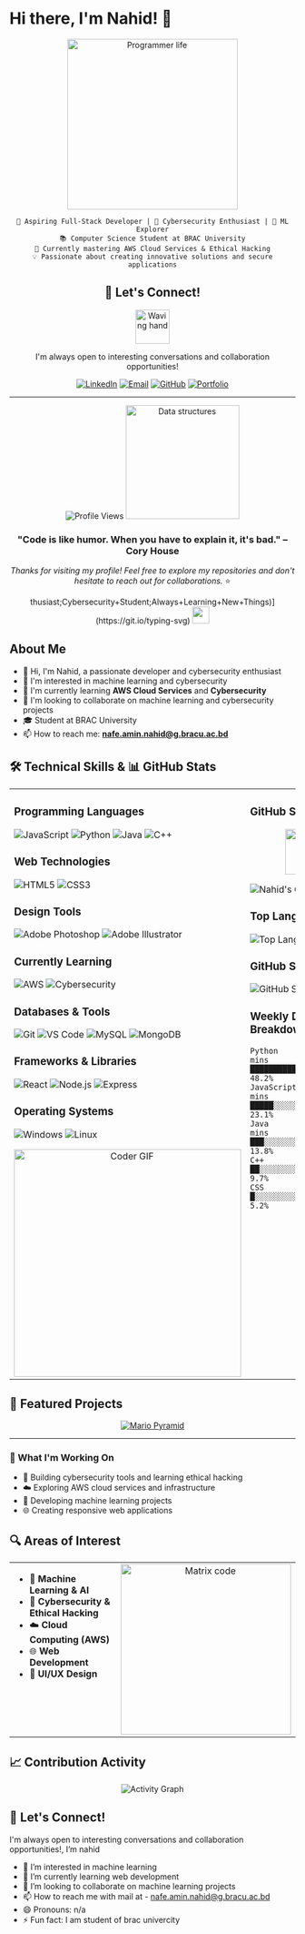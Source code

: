 # Hi there, I'm Nahid! 👋

<div align="center">
  


<div align="center">
  
<img src="https://media.giphy.com/media/L1R1tvI9svkIWwpVYr/giphy.gif" alt="Programmer life" width="300">

```
🎯 Aspiring Full-Stack Developer | 🔐 Cybersecurity Enthusiast | 🤖 ML Explorer
📚 Computer Science Student at BRAC University
🌱 Currently mastering AWS Cloud Services & Ethical Hacking
💡 Passionate about creating innovative solutions and secure applications
```

</div>

## 🤝 Let's Connect!

<div align="center">
  
<img src="https://media.giphy.com/media/LnQjpWaON8nhr21vNW/giphy.gif" alt="Waving hand" width="60">

I'm always open to interesting conversations and collaboration opportunities!

[![LinkedIn](https://img.shields.io/badge/-LinkedIn-0077B5?style=flat-square&logo=linkedin&logoColor=white)](https://linkedin.com/in/yourprofile)
[![Email](https://img.shields.io/badge/-Email-D14836?style=flat-square&logo=gmail&logoColor=white)](mailto:nafe.amin.nahid@g.bracu.ac.bd)
[![GitHub](https://img.shields.io/badge/-GitHub-181717?style=flat-square&logo=github&logoColor=white)](https://github.com/nahid4942)
[![Portfolio](https://img.shields.io/badge/-Portfolio-FF5722?style=flat-square&logo=todoist&logoColor=white)](#)

</div>

---

<div align="center">
  <img src="https://komarev.com/ghpvc/?username=nahid4942&color=blueviolet&style=flat-square&label=Profile+Views" alt="Profile Views" />
  
  <img src="https://media.giphy.com/media/W5eoZHPpUx9sapR0eu/giphy.gif" alt="Data structures" width="200">
</div>

<div align="center">
  
### "Code is like humor. When you have to explain it, it's bad." – Cory House



*Thanks for visiting my profile! Feel free to explore my repositories and don't hesitate to reach out for collaborations.* ⭐



</div>thusiast;Cybersecurity+Student;Always+Learning+New+Things)](https://git.io/typing-svg)

<img src="https://media.giphy.com/media/hvRJCLFzcasrR4ia7z/giphy.gif" width="30px"/>

</div>

## About Me
- 👋 Hi, I'm Nahid, a passionate developer and cybersecurity enthusiast
- 👀 I'm interested in machine learning and cybersecurity
- 🌱 I'm currently learning **AWS Cloud Services** and **Cybersecurity**
- 💞️ I'm looking to collaborate on machine learning and cybersecurity projects
- 🎓 Student at BRAC University
- 📫 How to reach me: **nafe.amin.nahid@g.bracu.ac.bd**

## 🛠️ Technical Skills & 📊 GitHub Stats



<table>
<tr>
<td width="50%" valign="top">

### Programming Languages
![JavaScript](https://img.shields.io/badge/-JavaScript-F7DF1E?style=flat-square&logo=javascript&logoColor=black)
![Python](https://img.shields.io/badge/-Python-3776AB?style=flat-square&logo=python&logoColor=white)
![Java](https://img.shields.io/badge/-Java-007396?style=flat-square&logo=java&logoColor=white)
![C++](https://img.shields.io/badge/-C++-00599C?style=flat-square&logo=cplusplus&logoColor=white)

### Web Technologies
![HTML5](https://img.shields.io/badge/-HTML5-E34F26?style=flat-square&logo=html5&logoColor=white)
![CSS3](https://img.shields.io/badge/-CSS3-1572B6?style=flat-square&logo=css3&logoColor=white)

### Design Tools
![Adobe Photoshop](https://img.shields.io/badge/-Photoshop-31A8FF?style=flat-square&logo=adobephotoshop&logoColor=white)
![Adobe Illustrator](https://img.shields.io/badge/-Illustrator-FF9A00?style=flat-square&logo=adobeillustrator&logoColor=white)

### Currently Learning
![AWS](https://img.shields.io/badge/-AWS-232F3E?style=flat-square&logo=amazonaws&logoColor=white)
![Cybersecurity](https://img.shields.io/badge/-Cybersecurity-FF6B35?style=flat-square&logo=security&logoColor=white)

### Databases & Tools
![Git](https://img.shields.io/badge/-Git-F05032?style=flat-square&logo=git&logoColor=white)
![VS Code](https://img.shields.io/badge/-VS%20Code-007ACC?style=flat-square&logo=visualstudiocode&logoColor=white)
![MySQL](https://img.shields.io/badge/-MySQL-4479A1?style=flat-square&logo=mysql&logoColor=white)
![MongoDB](https://img.shields.io/badge/-MongoDB-47A248?style=flat-square&logo=mongodb&logoColor=white)

### Frameworks & Libraries
![React](https://img.shields.io/badge/-React-61DAFB?style=flat-square&logo=react&logoColor=black)
![Node.js](https://img.shields.io/badge/-Node.js-339933?style=flat-square&logo=nodedotjs&logoColor=white)
![Express](https://img.shields.io/badge/-Express-000000?style=flat-square&logo=express&logoColor=white)

### Operating Systems
![Windows](https://img.shields.io/badge/-Windows-0078D6?style=flat-square&logo=windows&logoColor=white)
![Linux](https://img.shields.io/badge/-Linux-FCC624?style=flat-square&logo=linux&logoColor=black)


<div align="center">
  <img src="https://media.giphy.com/media/SWoSkN6DxTszqIKEqv/giphy.gif" alt="Coder GIF" width="400">
</div>

</td>
<td width="50%" valign="top">

### GitHub Statistics
<div align="center">
  <img src="https://media.giphy.com/media/du3J3cXyzhj75IOgvA/giphy.gif" alt="GitHub cat" width="80">
</div>

![Nahid's GitHub stats](https://github-readme-stats.vercel.app/api?username=nahid4942&show_icons=true&theme=radical&hide_border=true&count_private=true)

### Top Languages
![Top Languages](https://github-readme-stats.vercel.app/api/top-langs/?username=nahid4942&layout=compact&theme=radical&hide_border=true)

### GitHub Streak
![GitHub Streak](https://github-readme-streak-stats.herokuapp.com/?user=nahid4942&theme=radical&hide_border=true)

### Weekly Development Breakdown
<!--START_SECTION:waka-->
```text
Python       8 hrs 45 mins   ████████████░░░░░░░░░░░░░   48.2%
JavaScript   4 hrs 12 mins   █████░░░░░░░░░░░░░░░░░░░░   23.1%
Java         2 hrs 30 mins   ███░░░░░░░░░░░░░░░░░░░░░░   13.8%
C++          1 hr 45 mins    ██░░░░░░░░░░░░░░░░░░░░░░░    9.7%
CSS          55 mins         █░░░░░░░░░░░░░░░░░░░░░░░░    5.2%
```
<!--END_SECTION:waka-->

</td>
</tr>
</table>

## 🚀 Featured Projects

<div align="center">
  
[![Mario Pyramid](https://github-readme-stats.vercel.app/api/pin/?username=nahid4942&repo=nahid4942&theme=radical&hide_border=true)](https://github.com/nahid4942/nahid4942)

---



</div>

### 🔨 What I'm Working On



- 🔐 Building cybersecurity tools and learning ethical hacking
- ☁️ Exploring AWS cloud services and infrastructure
- 🤖 Developing machine learning projects
- 🌐 Creating responsive web applications

## 🔍 Areas of Interest

<table>
<tr>
<td width="60%" valign="top">

- 🤖 **Machine Learning & AI**
- 🔐 **Cybersecurity & Ethical Hacking**
- ☁️ **Cloud Computing (AWS)**
- 🌐 **Web Development**
- 🎨 **UI/UX Design**

</td>
<td width="40%" valign="top">

<div align="center">
  <img src="https://media.giphy.com/media/ZVik7pBtu9dNS/giphy.gif" alt="Matrix code" width="300">
</div>

</td>
</tr>
</table>



## 📈 Contribution Activity
<div align="center">
  
![Activity Graph](https://github-readme-activity-graph.vercel.app/graph?username=nahid4942&theme=redical&hide_border=true)

</div>




## 🤝 Let's Connect!
I'm always open to interesting conversations and collaboration opportunities!, I’m nahid
- 👀 I’m interested in machine learning 
- 🌱 I’m currently learning web development
- 💞️ I’m looking to collaborate on  machine learning projects
- 📫 How to reach me with mail at - nafe.amin.nahid@g.bracu.ac.bd 
- 😄 Pronouns: n/a
- ⚡ Fun fact: I am student of brac univercity 
